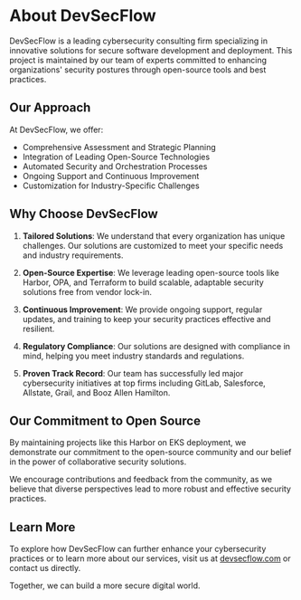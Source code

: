 # About DevSecFlow

DevSecFlow is a leading cybersecurity consulting firm specializing in innovative solutions for secure software development and deployment. This project is maintained by our team of experts committed to enhancing organizations' security postures through open-source tools and best practices.

## Our Approach

At DevSecFlow, we offer:

- Comprehensive Assessment and Strategic Planning
- Integration of Leading Open-Source Technologies
- Automated Security and Orchestration Processes
- Ongoing Support and Continuous Improvement
- Customization for Industry-Specific Challenges

## Why Choose DevSecFlow

1. **Tailored Solutions**: We understand that every organization has unique challenges. Our solutions are customized to meet your specific needs and industry requirements.

2. **Open-Source Expertise**: We leverage leading open-source tools like Harbor, OPA, and Terraform to build scalable, adaptable security solutions free from vendor lock-in.

3. **Continuous Improvement**: We provide ongoing support, regular updates, and training to keep your security practices effective and resilient.

4. **Regulatory Compliance**: Our solutions are designed with compliance in mind, helping you meet industry standards and regulations.

5. **Proven Track Record**: Our team has successfully led major cybersecurity initiatives at top firms including GitLab, Salesforce, Allstate, Grail, and Booz Allen Hamilton.

## Our Commitment to Open Source

By maintaining projects like this Harbor on EKS deployment, we demonstrate our commitment to the open-source community and our belief in the power of collaborative security solutions.

We encourage contributions and feedback from the community, as we believe that diverse perspectives lead to more robust and effective security practices.

## Learn More

To explore how DevSecFlow can further enhance your cybersecurity practices or to learn more about our services, visit us at [devsecflow.com](https://devsecflow.com) or contact us directly.

Together, we can build a more secure digital world.
